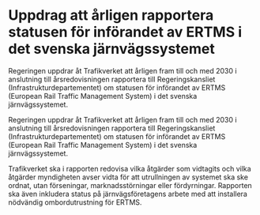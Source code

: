 # Uppdrag att årligen rapportera statusen för införandet av ERTMS i det svenska järnvägssystemet

Regeringen uppdrar åt Trafikverket att årligen fram till och med 2030 i anslutning till årsredovisningen rapportera till Regeringskansliet (Infrastrukturdepartementet) om statusen för införandet av ERTMS (European Rail Traffic Management System) i det svenska järnvägssystemet.

Regeringen uppdrar åt Trafikverket att årligen fram till och med 2030 i anslutning till årsredovisningen rapportera till Regeringskansliet (Infrastrukturdepartementet) om statusen för införandet av ERTMS (European Rail Traffic Management System) i det svenska järnvägssystemet.

Trafikverket ska i rapporten redovisa vilka åtgärder som vidtagits och vilka åtgärder myndigheten avser vidta för att utrullningen av systemet ska ske ordnat, utan förseningar, marknadsstörningar eller fördyrningar. Rapporten ska även inkludera status på järnvägsföretagens arbete med att installera nödvändig ombordutrustning för ERTMS.
